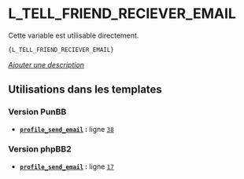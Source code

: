 # L_TELL_FRIEND_RECIEVER_EMAIL


Cette variable est utilisable directement.

```html
{L_TELL_FRIEND_RECIEVER_EMAIL}
```

[*Ajouter une description*](https://fa-tvars.appspot.com/var/L_TELL_FRIEND_RECIEVER_EMAIL)

## Utilisations dans les templates

### Version PunBB
* __[`profile_send_email`](../tpl/var/punbb/profile_send_email.md#readme) :__ ligne [`38`](../tpl/src/punbb/profile_send_email.tpl#L38)

### Version phpBB2
* __[`profile_send_email`](../tpl/var/subsilver/profile_send_email.md#readme) :__ ligne [`17`](../tpl/src/subsilver/profile_send_email.tpl#L17)